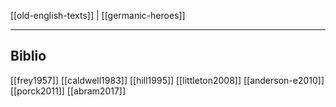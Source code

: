 [[old-english-texts]] | [[germanic-heroes]]
***
## Biblio
[[frey1957]]
[[caldwell1983]]
[[hill1995]]
[[littleton2008]]
[[anderson-e2010]]
[[porck2011]]
[[abram2017]]